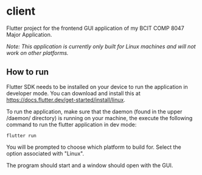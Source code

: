 # client

Flutter project for the frontend GUI application of my BCIT COMP 8047 Major Application.

_Note: This application is currently only built for Linux machines and will not work on other platforms._

## How to run
Flutter SDK needs to be installed on your device to run the application in developer mode.  You can download and install this at https://docs.flutter.dev/get-started/install/linux.

To run the application, make sure that the daemon (found in the upper /daemon/ directory) is running on your machine, the execute the following command to run the flutter application in dev mode:

`flutter run`

You will be prompted to choose which platform to build for.  Select the option associated with "Linux".

The program should start and a window should open with the GUI.
